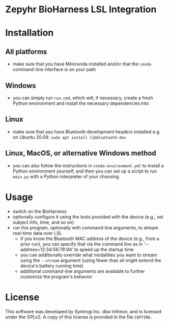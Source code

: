 Zepyhr BioHarness LSL Integration
=================================


Installation
============

All platforms
-------------
- make sure that you have Miniconda installed and/or that the
  `conda` command-line interface is on your path 

Windows
-------
- you can simply run `run.cmd`, which will, if necessary, create a fresh Python 
  environment and install the necessary dependencies into
  

Linux
-----
- make sure that you have Bluetooth development headers installed
  e.g. on Ubuntu 20.04: `sudo apt install libbluetooth-dev`


Linux, MacOS, or alternative Windows method
-------------------------------------------
- you can also follow the instructions in `conda-environment.yml` to install a 
  Python environment yourself, and then you can set up a script to run `main.py` 
  with a Python interpreter of your choosing


Usage
=====

- switch on the BioHarness
- optionally configure it using the tools provided with the device
  (e.g., set subject info, time, and so on)
- run this program, optionally with command-line arguments, to stream
  real-time data over LSL
  - if you know the Bluetooth MAC address of the device (e.g., from a prior run),
    you can specify that via the command line as in '--address=12:34:56:78:9A' to 
    speed up the startup time
  - you can additionally override what modalities you want to stream using the 
    `--stream` argument (using fewer than all might extend the device's battery
    running time)
  - additional command-line arguments are available to further customize the
    program's behavior
    
License
=======

This software was developed by Syntrogi Inc. dba Intheon, and is licensed under 
the GPLv2. A copy of this license is provided in the file `COPYING`. 
